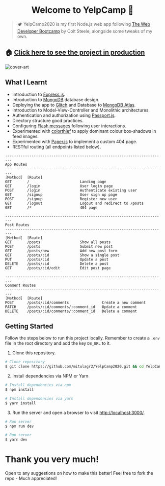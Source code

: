<h1 align="center">Welcome to YelpCamp 👋</h1>

> 🏕️ YelpCamp2020 is my first Node.js web app following [The Web Developer Bootcamp](https://www.udemy.com/the-web-developer-bootcamp/) by Colt Steele, alongside some tweaks of my own.

## 🏠 [Click here to see the project in production](https://yelpcamp2020.glitch.me/)

![cover-art](https://user-images.githubusercontent.com/69587385/194880373-32a610bf-b255-4399-9736-5ef276fa1375.png)

## What I Learnt
-	Introduction to [Express.js](https://expressjs.com/).
-	Introduction to [MongoDB](https://www.mongodb.com/) database design.
-	Deploying the app to [Glitch](https://glitch.com/) and Database to [MongoDB Atlas](https://www.mongodb.com/cloud/atlas/).
- Introduction to Model-View-Controller and Monolithic architectures.
- Authentication and authorization using [Passport.js](https://www.passportjs.org/).
- Directory structure good practices.
- Configuring [Flash messages](https://www.npmjs.com/package/connect-flash) following user interactions.
- Experimented with [colorthief](https://lokeshdhakar.com/projects/color-thief/) to apply dominant colour box-shadows in feed images.
- Experimented with [Paper.js](http://paperjs.org/) to implement a custom 404 page.
- RESTful routing (all endpoints listed below).

```
-------------------------------------------------------------------------
App Routes
-------------------------------------------------------------------------
[Method]  [Route]
GET       /                       Landing page
GET       /login                  User login page
POST      /login                  Authenticate existing user
GET       /signup                 User sign up page
POST      /signup                 Register new user
GET       /logout                 Logout and redirect to /posts
GET       /*                      404 page

-------------------------------------------------------------------------
Post Routes
-------------------------------------------------------------------------
[Method]  [Route]
GET       /posts                  Show all posts
POST      /posts                  Submit new post
GET       /posts/new              Add new post form
GET       /posts/:id              Show a single post
PUT       /posts/:id              Update a post
DELETE    /posts/:id              Delete a post
GET       /posts/:id/edit         Edit post page

-------------------------------------------------------------------------
Comment Routes
-------------------------------------------------------------------------
[Method]  [Route]
POST      /posts/:id/comments               Create a new comment
PATCH     /posts/:id/comments/:comment_id   Update a comment
DELETE    /posts/:id/comments/:comment_id   Delete a comment
```

## Getting Started

Follow the steps below to run this project locally. Remember to create a `.env` file in the root directory and add the key `DB_URL` to it.

1. Clone this repository.

```bash
# Clone repository
$ git clone https://github.com/mitulagr2/YelpCamp2020.git && cd YelpCamp2020
```

2. Install dependencies via NPM or Yarn

```bash
# Install dependencies via npm
$ npm install

# Install dependencies via yarn
$ yarn install
```

3. Run the server and open a browser to visit [http://localhost:3000/](http://localhost:3000/).

```bash
# Run server
$ npm run dev

# Run server
$ yarn dev
```

# Thank you very much!

Open to any suggestions on how to make this better! Feel free to fork the repo - Much appreciated!
